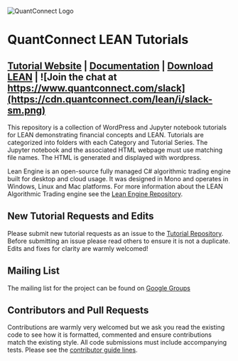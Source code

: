 ![QuantConnect Logo](https://cdn.quantconnect.com/web/i/logo-small.png)
# QuantConnect LEAN Tutorials

[Tutorial Website][1] | [Documentation][2] | [Download LEAN][3] | ![Join the chat at https://www.quantconnect.com/slack](https://cdn.quantconnect.com/lean/i/slack-sm.png)
----------

This repository is a collection of WordPress and Jupyter notebook tutorials for LEAN demonstrating financial concepts and LEAN. Tutorials are categorized into folders with each Category and Tutorial Series. The Jupyter notebook and the associated HTML webpage must use matching file names. The HTML is generated and displayed with wordpress.

Lean Engine is an open-source fully managed C# algorithmic trading engine built for desktop and cloud usage. It was designed in Mono and operates in Windows, Linux and Mac platforms. For more information about the LEAN Algorithmic Trading engine see the [Lean Engine Repository][4].


## New Tutorial Requests and Edits ##

Please submit new tutorial requests as an issue to the [Tutorial Repository][5]. Before submitting an issue please read others to ensure it is not a duplicate. Edits and fixes for clarity are warmly welcomed! 

## Mailing List ##

The mailing list for the project can be found on [Google Groups][6]

## Contributors and Pull Requests ##

Contributions are warmly very welcomed but we ask you read the existing code to see how it is formatted, commented and ensure contributions match the existing style. All code submissions must include accompanying tests. Please see the [contributor guide lines][7].

[1]: https://www.quantconnect.com/tutorials "Tutorials Viewer"
[2]: https://www.quantconnect.com/lean/docs "Lean Documentation"
[3]: https://github.com/QuantConnect/Lean/archive/master.zip
[4]: https://github.com/QuantConnect/Lean/archive/master.zip
[5]: https://github.com/QuantConnect/Tutorials/issues
[6]: https://groups.google.com/forum/#!forum/lean-engine
[7]: https://github.com/QuantConnect/Lean/blob/master/CONTRIBUTING.md
